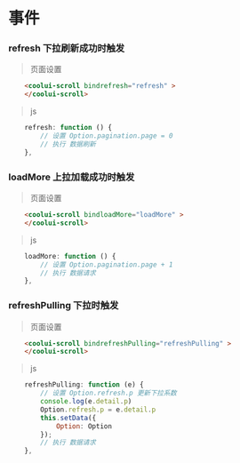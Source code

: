 # 事件
### refresh        下拉刷新成功时触发
> 页面设置
```html
    <coolui-scroll bindrefresh="refresh" >
    </coolui-scroll>
```
> js
```js
    refresh: function () {
        // 设置 Option.pagination.page = 0
        // 执行 数据刷新
    },
```
### loadMore       上拉加载成功时触发
> 页面设置
```html
    <coolui-scroll bindloadMore="loadMore" >
    </coolui-scroll>
```
> js
```js
    loadMore: function () {
        // 设置 Option.pagination.page + 1
        // 执行 数据请求
    },
```
### refreshPulling 下拉时触发
> 页面设置
```html
    <coolui-scroll bindrefreshPulling="refreshPulling" >
    </coolui-scroll>
```
> js
```js
    refreshPulling: function (e) {
        // 设置 Option.refresh.p 更新下拉系数
        console.log(e.detail.p)
        Option.refresh.p = e.detail.p
        this.setData({
            Option: Option
        });
        // 执行 数据请求
    },
```
